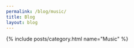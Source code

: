 ```yaml
---
permalink: /blog/music/
title: Blog
layout: blog
---
```


{% include posts/category.html name="Music" %}